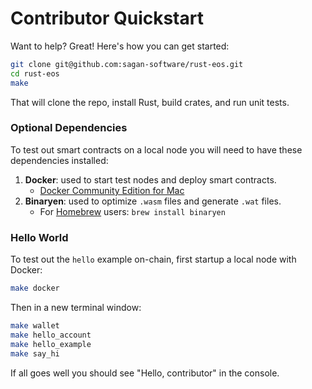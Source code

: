 # Contributor Quickstart

Want to help? Great! Here's how you can get started:

```bash
git clone git@github.com:sagan-software/rust-eos.git
cd rust-eos
make
```

That will clone the repo, install Rust, build crates, and run unit tests.

### Optional Dependencies

To test out smart contracts on a local node you will need to have these dependencies installed:

1. **Docker**: used to start test nodes and deploy smart contracts.
    - [Docker Community Edition for Mac](https://store.docker.com/editions/community/docker-ce-desktop-mac)
2. **Binaryen**: used to optimize `.wasm` files and generate `.wat` files.
    - For [Homebrew](https://brew.sh/) users: `brew install binaryen`

### Hello World

To test out the `hello` example on-chain, first startup a local node with Docker:

```bash
make docker
```

Then in a new terminal window:

```bash
make wallet
make hello_account
make hello_example
make say_hi
```

If all goes well you should see "Hello, contributor" in the console.